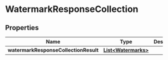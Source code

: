 # WatermarkResponseCollection

## Properties
Name | Type | Description | Notes
------------ | ------------- | ------------- | -------------
**watermarkResponseCollectionResult** | [**List&lt;Watermarks&gt;**](Watermarks.md) |  |  [optional]
